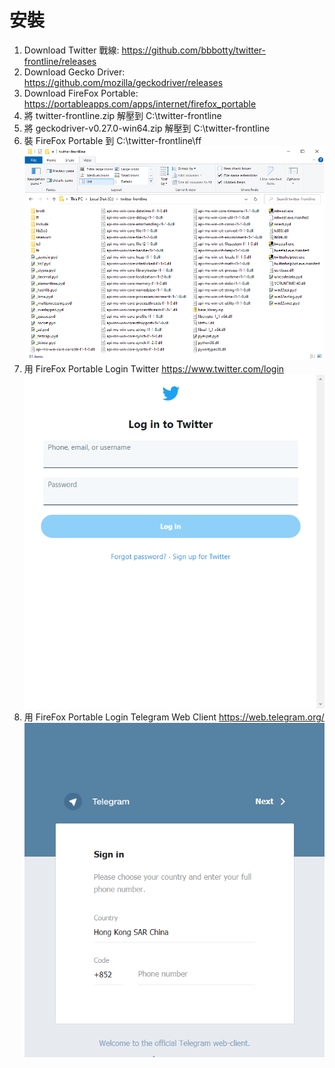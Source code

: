 # 安裝
1. Download Twitter 戰線: <https://github.com/bbbotty/twitter-frontline/releases>
1. Download Gecko Driver: <https://github.com/mozilla/geckodriver/releases>
1. Download FireFox Portable: <https://portableapps.com/apps/internet/firefox_portable>
1. 將 twitter-frontline.zip 解壓到 C:\twitter-frontline
1. 將 geckodriver-v0.27.0-win64.zip 解壓到 C:\twitter-frontline
1. 裝 FireFox Portable 到 C:\twitter-frontline\ff
![](images/install.png)
1. 用 FireFox Portable Login Twitter <https://www.twitter.com/login>
![](images/twitter_login.png)
1. 用 FireFox Portable Login Telegram Web Client <https://web.telegram.org/>
![](images/telegram_login.png)